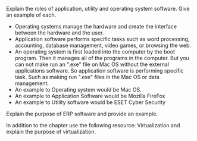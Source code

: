 Explain the roles of application, utility and operating system software.  Give an example of each.
  
  * Operating systems manage the hardware and create the interface between the hardware and the user.
  * Application software performs specific tasks such as word processing, accounting, database management, video games, or browsing the web.
  * An operating system is first loaded into the computer by the boot program. Then it manages all of the programs in the computer. But you can not make run an         ".exe" file on Mac OS without the external applications software. So application software is performing specific task. Such as making run ".exe" files in the         Mac OS or data management.
  * An example to Operating system would be Mac OS.
  * An example to Application Software would be Mozilla FireFox
  * An example to Utility software would be ESET Cyber Security 

Explain the purpose of ERP software and provide an example. 
  

In addition to the chapter use the following resource: Virtualization and explain the purpose of virtualization.
